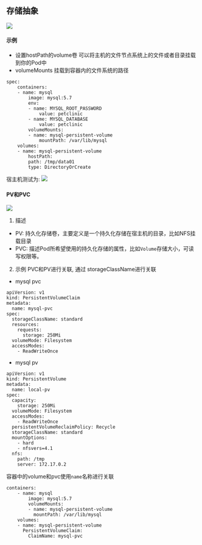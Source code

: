 ## 存储抽象
![](https://img.alicdn.com/imgextra/i1/O1CN019ZIsiW1nAwpvy4IrV_!!6000000005050-2-tps-2140-1230.png)

#### 示例
- 设置hostPath的volume卷
可以将主机的文件节点系统上的文件或者目录挂载到你的Pod中
- volumeMounts
挂载到容器内的文件系统的路径
```
spec:
    containers:
    - name: mysql
        image: mysql:5.7
        env:
        - name: MYSQL_ROOT_PASSWORD
            value: petclinic
        - name: MYSQL_DATABASE
            value: petclinic
        volumeMounts:
        - name: mysql-persistent-volume
            mountPath: /var/lib/mysql
    volumes:
    - name: mysql-persistent-volume
        hostPath:
        path: /tmp/data01
        type: DirectoryOrCreate
```
宿主机测试为:
![](https://img.alicdn.com/imgextra/i2/O1CN01FhSFfq1malXz6Yck0_!!6000000004971-2-tps-1752-908.png)

#### PV和PVC
![](https://img.alicdn.com/imgextra/i3/O1CN01aES2Pr1gpz0jEgb9W_!!6000000004192-2-tps-1942-996.png)
1. 描述
- PV: 持久化存储卷，主要定义是一个持久化存储在宿主机的目录，比如NFS挂载目录
- PVC: 描述Pod所希望使用的持久化存储的属性，比如`Volume`存储大小，可读写权限等。
2. 示例
PVC和PV进行关联, 通过 storageClassName进行关联
- mysql pvc
```
apiVersion: v1
kind: PersistentVolumeClaim
metadata:
  name: mysql-pvc
spec:
  storageClassName: standard
  resources:
    requests:
      storage: 250Mi
  volumeMode: Filesystem
  accessModes:
    - ReadWriteOnce

```
- mysql pv
```
apiVersion: v1
kind: PersistentVolume
metadata:
  name: local-pv
spec:
  capacity:
    storage: 250Mi
  volumeMode: Filesystem
  accessModes:
    - ReadWriteOnce
  persistentVolumeReclaimPolicy: Recycle
  storageClassName: standard
  mountOptions:
    - hard
    - nfsvers=4.1
  nfs:
    path: /tmp
    server: 172.17.0.2
```
容器中的volume和pvc使用`name`名称进行关联
```
containers:
    - name: mysql
        image: mysql:5.7
        volumeMounts:
        - name: mysql-persistent-volume
          mountPath: /var/lib/mysql
    volumes:
    - name: mysql-persistent-volume
      PersistentVolumeClaim:
        ClaimName: mysql-pvc
```
